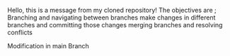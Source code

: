 Hello, this is a message from my cloned repository!
The objectives are ;
Branching and navigating between branches
make changes in different branches and committing those changes
merging branches and resolving conflicts
















































Modification in main Branch 